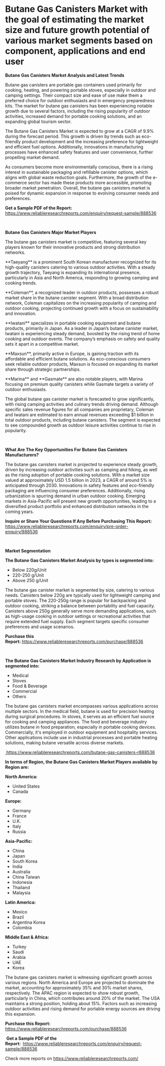 <p><h1>Butane Gas Canisters Market with the goal of estimating the market size and future growth potential of various market segments based on component, applications and end user</h1></p><p><strong>Butane Gas Canisters Market Analysis and Latest Trends</strong></p>
<p><p>Butane gas canisters are portable gas containers used primarily for cooking, heating, and powering portable stoves, especially in outdoor and camping settings. Their compact size and ease of use make them a preferred choice for outdoor enthusiasts and in emergency preparedness kits. The market for butane gas canisters has been experiencing notable growth due to several factors, including the rising popularity of outdoor activities, increased demand for portable cooking solutions, and an expanding global tourism sector.</p><p>The Butane Gas Canisters Market is expected to grow at a CAGR of 9.9% during the forecast period. This growth is driven by trends such as eco-friendly product development and the increasing preference for lightweight and efficient fuel options. Additionally, innovations in manufacturing processes have enhanced safety features and user convenience, further propelling market demand. </p><p>As consumers become more environmentally conscious, there is a rising interest in sustainable packaging and refillable canister options, which aligns with global waste reduction goals. Furthermore, the growth of the e-commerce sector has made these products more accessible, promoting broader market penetration. Overall, the butane gas canisters market is poised for dynamic expansion in response to evolving consumer needs and preferences.</p></p>
<p><strong>Get a Sample PDF of the Report:&nbsp;</strong> <a href="https://www.reliableresearchreports.com/enquiry/request-sample/888536?utm_campaign=2957&utm_medium=2&utm_source=Github&utm_content=ia&utm_term=10042025&utm_id=butane-gas-canisters">https://www.reliableresearchreports.com/enquiry/request-sample/888536</a></p>
<p>&nbsp;</p>
<p><strong>Butane Gas Canisters Major Market Players</strong></p>
<p><p>The butane gas canisters market is competitive, featuring several key players known for their innovative products and strong distribution networks. </p><p>**Taeyang** is a prominent South Korean manufacturer recognized for its high-quality canisters catering to various outdoor activities. With a steady growth trajectory, Taeyang is expanding its international presence, particularly in Asia and North America, responding to growing camping and cooking trends.</p><p>**Coleman**, a recognized leader in outdoor products, possesses a robust market share in the butane canister segment. With a broad distribution network, Coleman capitalizes on the increasing popularity of camping and outdoor cooking, projecting continued growth with a focus on sustainability and innovation.</p><p>**Iwatani** specializes in portable cooking equipment and butane products, primarily in Japan. As a leader in Japan’s butane canister market, Iwatani is experiencing steady demand, boosted by the rising trend of home cooking and outdoor events. The company’s emphasis on safety and quality sets it apart in a competitive market.</p><p>**Maxsun**, primarily active in Europe, is gaining traction with its affordable and efficient butane solutions. As eco-conscious consumers seek reliable outdoor products, Maxsun is focused on expanding its market share through strategic partnerships.</p><p>**Marina** and **Gasmate** are also notable players, with Marina focusing on premium quality canisters while Gasmate targets a variety of outdoor enthusiasts.</p><p>The global butane gas canister market is forecasted to grow significantly, with rising camping activities and culinary trends driving demand. Although specific sales revenue figures for all companies are proprietary, Coleman and Iwatani are estimated to earn annual revenues exceeding $1 billion in total outdoor products, including butane canisters. The segment is expected to see compounded growth as outdoor leisure activities continue to rise in popularity.</p></p>
<p>&nbsp;</p>
<p><strong>What Are The Key Opportunities For Butane Gas Canisters Manufacturers?</strong></p>
<p><p>The butane gas canisters market is projected to experience steady growth, driven by increasing outdoor activities such as camping and hiking, as well as the rising adoption of portable cooking solutions. With a market size valued at approximately USD 1.5 billion in 2023, a CAGR of around 5% is anticipated through 2030. Innovations in safety features and eco-friendly packaging are influencing consumer preferences. Additionally, rising urbanization is spurring demand in urban outdoor cooking. Emerging markets in Asia-Pacific will present new growth opportunities, leading to a diversified product portfolio and enhanced distribution networks in the coming years.</p></p>
<p><strong>Inquire or Share Your Questions If Any Before Purchasing This Report:</strong> <a href="https://www.reliableresearchreports.com/enquiry/pre-order-enquiry/888536?utm_campaign=2957&utm_medium=2&utm_source=Github&utm_content=ia&utm_term=10042025&utm_id=butane-gas-canisters">https://www.reliableresearchreports.com/enquiry/pre-order-enquiry/888536</a></p>
<p>&nbsp;</p>
<p><strong>Market Segmentation</strong></p>
<p><strong>The Butane Gas Canisters Market Analysis by types is segmented into:</strong></p>
<p><ul><li>Below 220g/Unit</li><li>220-250 g/Unit</li><li>Above 250 g/Unit</li></ul></p>
<p><p>The butane gas canister market is segmented by size, catering to various needs. Canisters below 220g are typically used for lightweight camping and portable stoves. The 220-250g range is popular for backpacking and outdoor cooking, striking a balance between portability and fuel capacity. Canisters above 250g generally serve more demanding applications, such as high-usage cooking in outdoor settings or recreational activities that require extended fuel supply. Each segment targets specific consumer preferences and usage scenarios.</p></p>
<p><strong>Purchase this Report:&nbsp;</strong><a href="https://www.reliableresearchreports.com/purchase/888536?utm_campaign=2957&utm_medium=2&utm_source=Github&utm_content=ia&utm_term=10042025&utm_id=butane-gas-canisters">https://www.reliableresearchreports.com/purchase/888536</a></p>
<p>&nbsp;</p>
<p><strong>The Butane Gas Canisters Market Industry Research by Application is segmented into:</strong></p>
<p><ul><li>Medical</li><li>Stoves</li><li>Food & Beverage</li><li>Commercial</li><li>Others</li></ul></p>
<p><p>The butane gas canisters market encompasses various applications across multiple sectors. In the medical field, butane is used for precision heating during surgical procedures. In stoves, it serves as an efficient fuel source for cooking and camping appliances. The food and beverage industry utilizes butane in food preparation, especially in portable cooking devices. Commercially, it's employed in outdoor equipment and hospitality services. Other applications include use in industrial processes and portable heating solutions, making butane versatile across diverse markets.</p></p>
<p><a href="https://www.reliableresearchreports.com/butane-gas-canisters-r888536?utm_campaign=2957&utm_medium=2&utm_source=Github&utm_content=ia&utm_term=10042025&utm_id=butane-gas-canisters">&nbsp;https://www.reliableresearchreports.com/butane-gas-canisters-r888536</a></p>
<p><strong>In terms of Region, the Butane Gas Canisters Market Players available by Region are:</strong></p>
<p>
    <p> <strong> North America: </strong>
        <ul>
            <li>United States</li>
            <li>Canada</li>
        </ul>
        </p> 
    <p> <strong> Europe: </strong>
        <ul>
            <li>Germany</li>
            <li>France</li>
            <li>U.K.</li>
            <li>Italy</li>
            <li>Russia</li>
        </ul>
        </p> 
    <p> <strong> Asia-Pacific: </strong>
        <ul>
            <li>China</li>
            <li>Japan</li>
            <li>South Korea</li>
            <li>India</li>
            <li>Australia</li>
            <li>China Taiwan</li>
            <li>Indonesia</li>
            <li>Thailand</li>
            <li>Malaysia</li>
        </ul>
        </p> 
    <p> <strong> Latin America: </strong>
        <ul>
            <li>Mexico</li>
            <li>Brazil</li>
            <li>Argentina Korea</li>
            <li>Colombia</li>
        </ul>
        </p> 
    <p> <strong> Middle East & Africa: </strong>
        <ul>
            <li>Turkey</li>
            <li>Saudi</li>
            <li>Arabia</li>
            <li>UAE</li>
            <li>Korea</li>
        </ul>
    </p>
    </p>
<p><p>The butane gas canisters market is witnessing significant growth across various regions. North America and Europe are projected to dominate the market, accounting for approximately 35% and 30% market shares, respectively. The APAC region is expected to show robust growth, particularly in China, which contributes around 20% of the market. The USA maintains a strong position, holding about 15%. Factors such as increasing outdoor activities and rising demand for portable energy sources are driving this expansion.</p></p>
<p><strong>Purchase this Report: </strong><a href="https://www.reliableresearchreports.com/purchase/888536?utm_campaign=2957&utm_medium=2&utm_source=Github&utm_content=ia&utm_term=10042025&utm_id=butane-gas-canisters">https://www.reliableresearchreports.com/purchase/888536</a></p>
<p>&nbsp;<strong>Get a Sample PDF of the Report:&nbsp;&nbsp;</strong><a href="https://www.reliableresearchreports.com/enquiry/request-sample/888536?utm_campaign=2957&utm_medium=2&utm_source=Github&utm_content=ia&utm_term=10042025&utm_id=butane-gas-canisters">https://www.reliableresearchreports.com/enquiry/request-sample/888536</a></p>
<p><strong></strong></p>
<p>Check more reports on <a href="https://www.reliableresearchreports.com/?utm_campaign=2957&utm_medium=2&utm_source=Github&utm_content=ia&utm_term=10042025&utm_id=butane-gas-canisters">https://www.reliableresearchreports.com/</a></p>